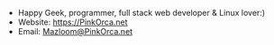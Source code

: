 - Happy Geek, programmer, full stack web developer & Linux lover:)
- Website: https://PinkOrca.net
- Email: Mazloom@PinkOrca.net
